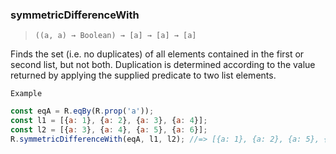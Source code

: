 ### symmetricDifferenceWith

> ```((a, a) → Boolean) → [a] → [a] → [a]```

Finds the set (i.e. no duplicates) of all elements contained in the first or second list, but not both. Duplication is determined according to the value returned by applying the supplied predicate to two list elements.

`Example`

```js
const eqA = R.eqBy(R.prop('a'));
const l1 = [{a: 1}, {a: 2}, {a: 3}, {a: 4}];
const l2 = [{a: 3}, {a: 4}, {a: 5}, {a: 6}];
R.symmetricDifferenceWith(eqA, l1, l2); //=> [{a: 1}, {a: 2}, {a: 5}, {a: 6}]
```